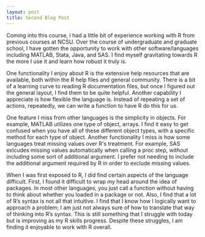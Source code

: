 ```yaml
---
layout: post
title: Second Blog Post
---
```

Coming into this course, I had a little bit of experience working with R from previous courses at NCSU. Over the course of undergraduate and graduate school, I have gotten the opportunity to work with other software/languages including MATLAB, Stata, Java, and SAS. I find myself gravitating towards R the more I use it and learn how robust it truly is. 

One functionality I enjoy about R is the extensive help resources that are available, both within the R help files and general community. There is a bit of a learning curve to reading R documentation files, but once I figured out the general layout, I find them to be quite helpful. Another capability I appreciate is how flexible the language is. Instead of repeating a set of actions, repeatedly, we can write a function to have R do this for us.

One feature I miss from other languages is the simplicity in objects. For example, MATLAB utilizes one type of object, arrays. I find it easy to get confused when you have all of these different object types, with a specific method for each type of object. Another functionality I miss is how some languages treat missing values over R's treatment. For example, SAS exlcudes missing values automatically when calling a proc step, without including some sort of additional argument. I prefer not needing to include the additional argument required by R in order to exclude missing values. 

When I was first exposed to R, I did find certain aspects of the language difficult. First, I found it difficult to wrap my head around the idea of packages. In most other languages, you just call a function without having to think about whether you loaded in a package or not. Also, I find that a lot of R’s syntax is not all that intuitive. I find that I know how I logically want to approach a problem; I am just not always sure of how to translate that way of thinking into R’s syntax. This is still something that I struggle with today but is improving as my R skills progress. Despite these struggles, I am finding it enjoyable to work with R overall. 

